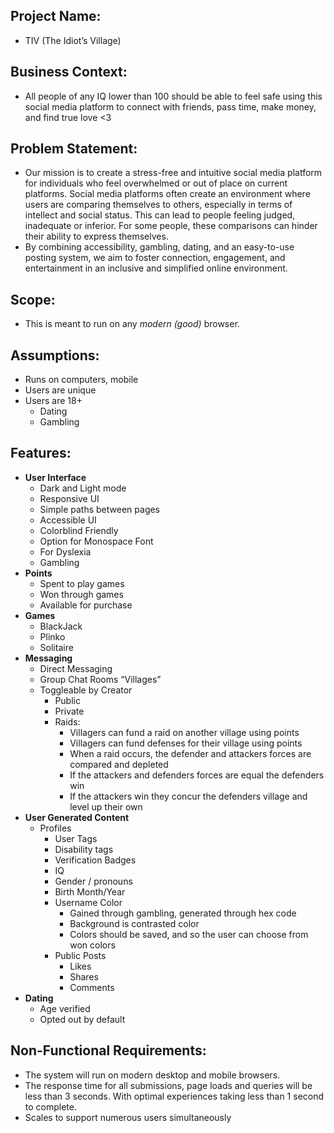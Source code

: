 ## Project Name:

- TIV (The Idiot’s Village)

## Business Context:

- All people of any IQ lower than 100 should be able to feel safe using this social media platform to connect with friends, pass time, make money, and find true love <3

## Problem Statement:
- Our mission is to create a stress-free and intuitive social media platform for individuals who feel overwhelmed or out of place on current platforms. 
Social media platforms often create an environment where users are comparing themselves to others, especially in terms of intellect and social status. This can lead to people feeling judged, inadequate or inferior. For some people, these comparisons can hinder their ability to express themselves.
- By combining accessibility, gambling, dating, and an easy-to-use posting system, we aim to foster connection, engagement, and entertainment in an inclusive and simplified online environment.

## Scope:

- This is meant to run on any _modern (good)_ browser.

## Assumptions:

- Runs on computers, mobile
- Users are unique
- Users are 18+
  - Dating
  - Gambling

## Features:
- **User Interface**
  - Dark and Light mode
  - Responsive UI
  - Simple paths between pages
  - Accessible UI
  - Colorblind Friendly 
  - Option for Monospace Font
  - For Dyslexia 
  - Gambling
- **Points**
  - Spent to play games
  - Won through games 
  - Available for purchase
- **Games**
  - BlackJack
  - Plinko
  - Solitaire
- **Messaging**
  - Direct Messaging
  - Group Chat Rooms “Villages”
  - Toggleable by Creator 
    - Public
    - Private
    - Raids:
      - Villagers can fund a raid on another village using points
      - Villagers can fund defenses for their village using points
      - When a raid occurs, the defender and attackers forces are compared and depleted
      - If the attackers and defenders forces are equal the defenders win
      - If the attackers win they concur the defenders village and level up their own
- **User Generated Content**
  - Profiles
    - User Tags
    - Disability tags
    - Verification Badges
    - IQ
    - Gender / pronouns
    - Birth Month/Year
    - Username Color
      - Gained through gambling, generated through hex code
      - Background is contrasted color
      - Colors should be saved, and so the user can choose from won colors
    - Public Posts
      - Likes
      - Shares
      - Comments
- **Dating**
  - Age verified
  - Opted out by default

## Non-Functional Requirements:

- The system will run on modern desktop and mobile browsers. 
- The response time for all submissions, page loads and queries will be less than 3 seconds. With optimal experiences taking less than 1 second to complete.
- Scales to support numerous users simultaneously 